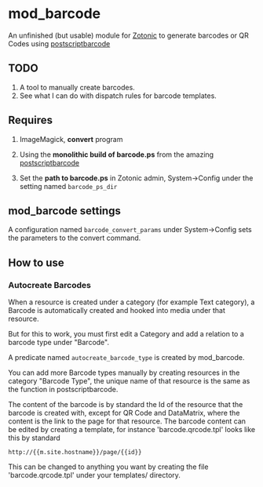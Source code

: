 # mod_barcode

An unfinished (but usable) module for [Zotonic](https://github.com/zotonic/zotonic) to generate barcodes or QR Codes using [postscriptbarcode](https://github.com/terryburton/postscriptbarcode)

## TODO

1. A tool to manually create barcodes.
2. See what I can do with dispatch rules for barcode templates.

## Requires

1. ImageMagick, **convert** program

2. Using the **monolithic build of barcode.ps** from the amazing [postscriptbarcode](https://github.com/terryburton/postscriptbarcode)

3. Set the **path to barcode.ps** in Zotonic admin, System->Config under the setting named `barcode_ps_dir`

## mod_barcode settings

A configuration named `barcode_convert_params` under System->Config sets the parameters to the convert command.


## How to use

### Autocreate Barcodes

When a resource is created under a category (for example Text category), a Barcode is automatically created and hooked into media under that resource.

But for this to work, you must first edit a Category and add a relation to a barcode type under "Barcode".

A predicate named `autocreate_barcode_type` is created by mod_barcode.

You can add more Barcode types manually by creating resources in the category "Barcode Type", the unique name of that resource is the same as the function in postscriptbarcode.

The content of the barcode is by standard the Id of the resource that the barcode is created with, except for QR Code and DataMatrix, where the content is the link to the page for that resource. The barcode content can be edited by creating a template, for instance 'barcode.qrcode.tpl' looks like this by standard

    http://{{m.site.hostname}}/page/{{id}}

This can be changed to anything you want by creating the file 'barcode.qrcode.tpl' under your templates/ directory.
